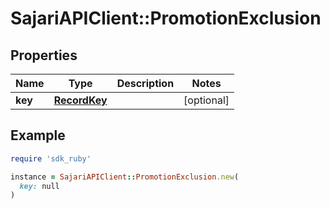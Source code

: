 # SajariAPIClient::PromotionExclusion

## Properties

| Name | Type | Description | Notes |
| ---- | ---- | ----------- | ----- |
| **key** | [**RecordKey**](RecordKey.md) |  | [optional] |

## Example

```ruby
require 'sdk_ruby'

instance = SajariAPIClient::PromotionExclusion.new(
  key: null
)
```

